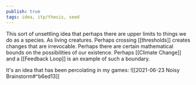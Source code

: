 ```yaml
---
publish: true
tags: idea, itp/thesis, seed
---
```


This sort of unsettling idea that perhaps there are upper limits to things we do as a species. As living creatures. Perhaps crossing [[thresholds]] creates changes that are irrevocable. Perhaps there are certain mathematical bounds on the possibilities of our existence. Perhaps [[Climate Change]] and a [[Feedback Loop]] is an example of such a boundary. 
	  
It's an idea that has been percolating in my games: ![[2021-06-23 Noisy Brainstorm#^b6ed13]]